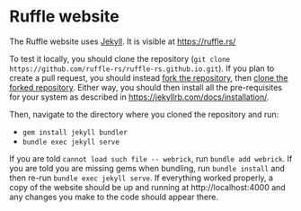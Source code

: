# Ruffle website

The Ruffle website uses [Jekyll](https://jekyllrb.com/). It is visible at https://ruffle.rs/

To test it locally, you should clone the repository (`git clone https://github.com/ruffle-rs/ruffle-rs.github.io.git`). If you plan to create a pull request, you should instead [fork the repository](https://docs.github.com/en/get-started/quickstart/fork-a-repo), then [clone the forked repository](https://docs.github.com/en/get-started/quickstart/fork-a-repo#cloning-your-forked-repository). Either way, you should then install all the pre-requisites for your system as described in https://jekyllrb.com/docs/installation/.

Then, navigate to the directory where you cloned the repository and run:
- `gem install jekyll bundler`
- `bundle exec jekyll serve`

If you are told `cannot load such file -- webrick`, run `bundle add webrick`. If you are told you are missing gems when bundling, run `bundle install` and then re-run `bundle exec jekyll serve`. If everything worked properly, a copy of the website should be up and running at http://localhost:4000 and any changes you make to the code should appear there.
